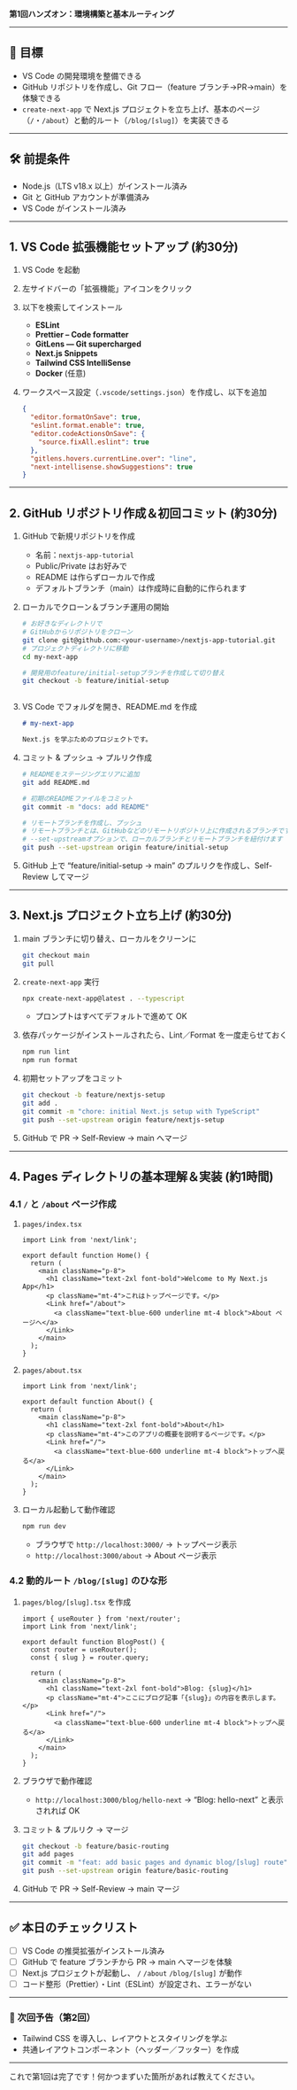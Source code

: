 **第1回ハンズオン：環境構築と基本ルーティング**

---

## 🎯 目標

* VS Code の開発環境を整備できる
* GitHub リポジトリを作成し、Git フロー（feature ブランチ→PR→main）を体験できる
* `create-next-app` で Next.js プロジェクトを立ち上げ、基本のページ（`/`・`/about`）と動的ルート（`/blog/[slug]`）を実装できる

---

## 🛠 前提条件

* Node.js（LTS v18.x 以上）がインストール済み
* Git と GitHub アカウントが準備済み
* VS Code がインストール済み

---

## 1. VS Code 拡張機能セットアップ (約30分)

1. VS Code を起動
2. 左サイドバーの「拡張機能」アイコンをクリック
3. 以下を検索してインストール

   * **ESLint**
   * **Prettier – Code formatter**
   * **GitLens — Git supercharged**
   * **Next.js Snippets**
   * **Tailwind CSS IntelliSense**
   * **Docker** (任意)
4. ワークスペース設定（`.vscode/settings.json`）を作成し、以下を追加

   ```json
   {
     "editor.formatOnSave": true,
     "eslint.format.enable": true,
     "editor.codeActionsOnSave": {
       "source.fixAll.eslint": true
     },
     "gitlens.hovers.currentLine.over": "line",
     "next-intellisense.showSuggestions": true
   }
   ```

---

## 2. GitHub リポジトリ作成＆初回コミット (約30分)

1. GitHub で新規リポジトリを作成

   * 名前：`nextjs-app-tutorial`
   * Public/Private はお好みで
   * README は作らずローカルで作成
   * デフォルトブランチ（main）は作成時に自動的に作られます
2. ローカルでクローン＆ブランチ運用の開始

   ```bash
   # お好きなディレクトリで
   # GitHubからリポジトリをクローン
   git clone git@github.com:<your-username>/nextjs-app-tutorial.git
   # プロジェクトディレクトリに移動
   cd my-next-app

   # 開発用のfeature/initial-setupブランチを作成して切り替え
   git checkout -b feature/initial-setup
   ```
   ```
3. VS Code でフォルダを開き、README.md を作成

   ```md
   # my-next-app

   Next.js を学ぶためのプロジェクトです。
   ```
4. コミット & プッシュ → プルリク作成

   ```bash
   # READMEをステージングエリアに追加
   git add README.md
   
   # 初期のREADMEファイルをコミット
   git commit -m "docs: add README"
   
   # リモートブランチを作成し、プッシュ
   # リモートブランチとは、GitHubなどのリモートリポジトリ上に作成されるブランチです
   # --set-upstreamオプションで、ローカルブランチとリモートブランチを紐付けます
   git push --set-upstream origin feature/initial-setup
   ```
5. GitHub 上で “feature/initial-setup → main” のプルリクを作成し、Self-Review してマージ

---

## 3. Next.js プロジェクト立ち上げ (約30分)

1. main ブランチに切り替え、ローカルをクリーンに

   ```bash
   git checkout main
   git pull
   ```
2. `create-next-app` 実行

   ```bash
   npx create-next-app@latest . --typescript
   ```

   * プロンプトはすべてデフォルトで進めて OK
3. 依存パッケージがインストールされたら、Lint／Format を一度走らせておく

   ```bash
   npm run lint
   npm run format
   ```
4. 初期セットアップをコミット

   ```bash
   git checkout -b feature/nextjs-setup
   git add .
   git commit -m "chore: initial Next.js setup with TypeScript"
   git push --set-upstream origin feature/nextjs-setup
   ```
5. GitHub で PR → Self-Review → main へマージ

---

## 4. Pages ディレクトリの基本理解＆実装 (約1時間)

### 4.1 `/` と `/about` ページ作成

1. `pages/index.tsx`

   ```tsx
   import Link from 'next/link';

   export default function Home() {
     return (
       <main className="p-8">
         <h1 className="text-2xl font-bold">Welcome to My Next.js App</h1>
         <p className="mt-4">これはトップページです。</p>
         <Link href="/about">
           <a className="text-blue-600 underline mt-4 block">About ページへ</a>
         </Link>
       </main>
     );
   }
   ```
2. `pages/about.tsx`

   ```tsx
   import Link from 'next/link';

   export default function About() {
     return (
       <main className="p-8">
         <h1 className="text-2xl font-bold">About</h1>
         <p className="mt-4">このアプリの概要を説明するページです。</p>
         <Link href="/">
           <a className="text-blue-600 underline mt-4 block">トップへ戻る</a>
         </Link>
       </main>
     );
   }
   ```
3. ローカル起動して動作確認

   ```bash
   npm run dev
   ```

   * ブラウザで `http://localhost:3000/` → トップページ表示
   * `http://localhost:3000/about` → About ページ表示

### 4.2 動的ルート `/blog/[slug]` のひな形

1. `pages/blog/[slug].tsx` を作成

   ```tsx
   import { useRouter } from 'next/router';
   import Link from 'next/link';

   export default function BlogPost() {
     const router = useRouter();
     const { slug } = router.query;

     return (
       <main className="p-8">
         <h1 className="text-2xl font-bold">Blog: {slug}</h1>
         <p className="mt-4">ここにブログ記事「{slug}」の内容を表示します。</p>
         <Link href="/">
           <a className="text-blue-600 underline mt-4 block">トップへ戻る</a>
         </Link>
       </main>
     );
   }
   ```

2. ブラウザで動作確認

   * `http://localhost:3000/blog/hello-next` → “Blog: hello-next” と表示されれば OK

3. コミット & プルリク → マージ

   ```bash
   git checkout -b feature/basic-routing
   git add pages
   git commit -m "feat: add basic pages and dynamic blog/[slug] route"
   git push --set-upstream origin feature/basic-routing
   ```

4. GitHub で PR → Self-Review → main マージ

---

## ✅ 本日のチェックリスト

* [ ] VS Code の推奨拡張がインストール済み
* [ ] GitHub で feature ブランチから PR → main へマージを体験
* [ ] Next.js プロジェクトが起動し、 `/` `/about` `/blog/[slug]` が動作
* [ ] コード整形（Prettier）・Lint（ESLint）が設定され、エラーがない

---

### 🎁 次回予告（第2回）

* Tailwind CSS を導入し、レイアウトとスタイリングを学ぶ
* 共通レイアウトコンポーネント（ヘッダー／フッター）を作成

---

これで第1回は完了です！何かつまずいた箇所があれば教えてください。
